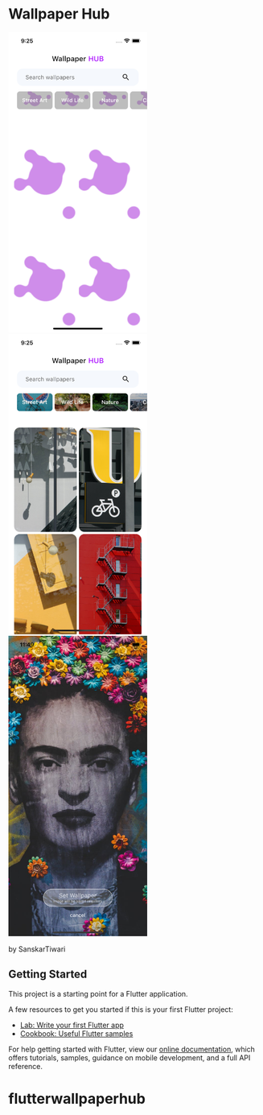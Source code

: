 # Wallpaper Hub

<img src="lib/assets/loading.png" width="276" height="597"><img src="lib/assets/home.png" width="276" height="597"> <img src="lib/assets/wallpaper.png" width="276" height="597">

by SanskarTiwari

## Getting Started

This project is a starting point for a Flutter application.

A few resources to get you started if this is your first Flutter project:

- [Lab: Write your first Flutter app](https://flutter.dev/docs/get-started/codelab)
- [Cookbook: Useful Flutter samples](https://flutter.dev/docs/cookbook)

For help getting started with Flutter, view our
[online documentation](https://flutter.dev/docs), which offers tutorials,
samples, guidance on mobile development, and a full API reference.
# flutterwallpaperhub
